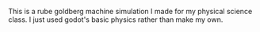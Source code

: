 This is a rube goldberg machine simulation I made for my physical science class. I just used godot's basic physics rather than make my own.
